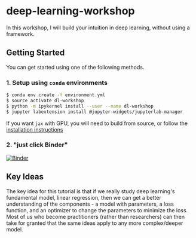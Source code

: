 # deep-learning-workshop

In this workshop, I will build your intuition in deep learning, without using a framework.

## Getting Started

You can get started using one of the following methods.

### 1. Setup using `conda` environments

```bash
$ conda env create -f environment.yml
$ source activate dl-workshop
$ python -m ipykernel install --user --name dl-workshop
$ jupyter labextension install @jupyter-widgets/jupyterlab-manager
```

If you want `jax` with GPU, you will need to build from source, or follow the [installation instructions](https://github.com/google/jax#installation)

### 2. "just click Binder"

[![Binder](https://mybinder.org/badge_logo.svg)](https://mybinder.org/v2/gh/ericmjl/dl-workshop/master)

## Key Ideas

The key idea for this tutorial is that if we really study deep learning's fundamental model, linear regression, then we can get a better understanding of the components - a model with parameters, a loss function, and an optimizer to change the parameters to minimize the loss. Most of us who become practitioners (rather than researchers) can then take for granted that the same ideas apply to any more complex/deeper model.